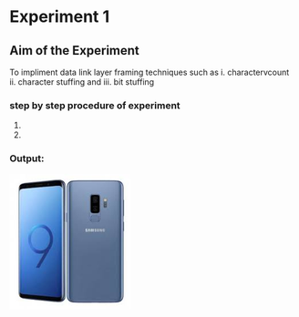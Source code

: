 # Experiment 1

## Aim of the Experiment
To impliment data link layer framing techniques such as
i. charactervcount  ii. character stuffing and iii. bit stuffing

### step by step procedure of experiment

1.
2.

### Output:
![output](mobile.jpg)
